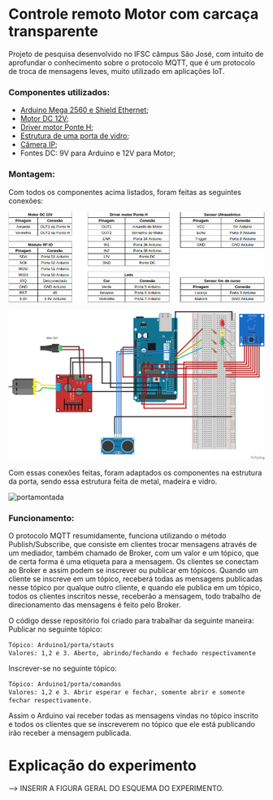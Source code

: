 # Controle remoto Motor com carcaça transparente 

Projeto de pesquisa desenvolvido no IFSC câmpus São José, com intuito de aprofundar o conhecimento sobre o protocolo MQTT, que é um protocolo de troca de mensagens leves, muito utilizado em aplicações IoT.

### Componentes utilizados:

- [Arduino Mega 2560 e Shield Ethernet](./img/arduinomega.png);
- [Motor DC 12V](./img/motor.png);
- [Driver motor Ponte H](./img/ponteh.png);
- [Estrutura de uma porta de vidro](./img/estrutura.png);
- [Câmera IP](./img/camera.png);
- Fontes DC: 9V para Arduino e 12V para Motor;
  
### Montagem:

Com todos os componentes acima listados, foram feitas as seguintes conexões:

![conexoes](./img/conexoes.png)

![conexoes](./img/esquematico.png)

Com essas conexões feitas, foram adaptados os componentes na estrutura da porta, sendo essa estrutura feita de metal, madeira e vidro. 

![portamontada](./img/porta2.png)

### Funcionamento:

O protocolo MQTT resumidamente, funciona utilizando o método Publish/Subscribe, que consiste em clientes trocar mensagens através de um mediador, também chamado de Broker, com um valor e um tópico, que de certa forma é uma etiqueta para a mensagem. Os clientes se conectam ao Broker e assim podem se inscrever ou publicar em tópicos. Quando um cliente se inscreve em um tópico, receberá todas as mensagens publicadas nesse tópico por qualque outro cliente, e quando ele publica em um tópico, todos os clientes inscritos nesse, receberão a mensagem, todo trabalho de direcionamento das mensagens é feito pelo Broker.

O código desse repositório foi criado para trabalhar da seguinte maneira:
Publicar no seguinte tópico:
    
    Tópico: Arduino1/porta/stauts
    Valores: 1,2 e 3. Aberto, abrindo/fechando e fechado respectivamente
    
Inscrever-se no seguinte tópico:
    
    Tópico: Arduino1/porta/comandos
    Valores: 1,2 e 3. Abrir esperar e fechar, somente abrir e somente fechar respectivamente.
    
Assim o Arduino vai receber todas as mensagens vindas no tópico inscrito e todos os clientes que se inscreverem no tópico que ele está publicando irão receber a mensagem publicada.

# Explicação do experimento

--> INSERIR A FIGURA GERAL DO ESQUEMA DO EXPERIMENTO. 
